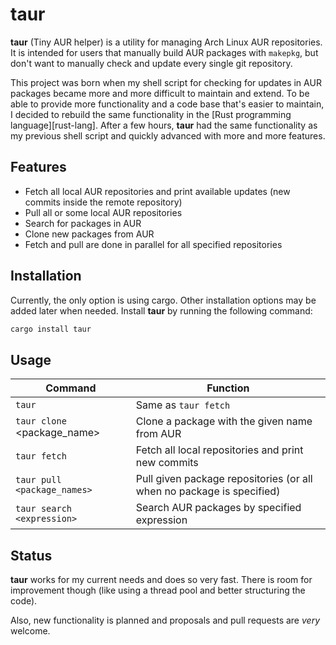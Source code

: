 taur
====

**taur** (Tiny AUR helper) is a utility for managing Arch Linux AUR repositories. It is intended for users that manually build AUR packages with `makepkg`, but don't want to manually check and update every single git repository.

This project was born when my shell script for checking for updates in AUR packages became more and more difficult to maintain and extend. To be able to provide more functionality and a code base that's easier to maintain, I decided to rebuild the same functionality in the [Rust programming language][rust-lang]. After a few hours, **taur** had the same functionality as my previous shell script and quickly advanced with more and more features.

Features
--------

- Fetch all local AUR repositories and print available updates (new commits inside the remote repository)
- Pull all or some local AUR repositories
- Search for packages in AUR
- Clone new packages from AUR
- Fetch and pull are done in parallel for all specified repositories

Installation
------------

Currently, the only option is using cargo. Other installation options may be added later when needed.
Install **taur** by running the following command:

```sh
cargo install taur
```

Usage
-----

| Command | Function |
| ------- | -------- |
| `taur` | Same as `taur fetch` |
| `taur clone` <package_name> | Clone a package with the given name from AUR |
| `taur fetch` | Fetch all local repositories and print new commits |
| `taur pull <package_names>` | Pull given package repositories (or all when no package is specified) |
| `taur search <expression>` | Search AUR packages by specified expression |

Status
------

**taur** works for my current needs and does so very fast. There is room for improvement though (like using a thread pool and better structuring the code).

Also, new functionality is planned and proposals and pull requests are *very* welcome.
